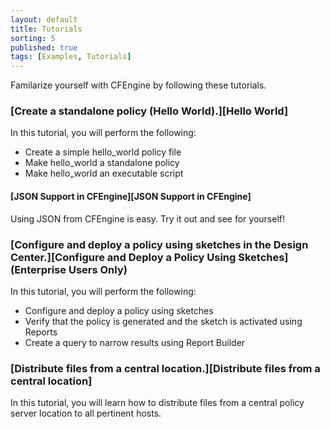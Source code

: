 ```yaml
---
layout: default
title: Tutorials
sorting: 5
published: true
tags: [Examples, Tutorials]
---
```


Familarize yourself with CFEngine by following these tutorials.

### [Create a standalone policy (Hello World).][Hello World]

In this tutorial, you will perform the following:

* Create a simple hello_world policy file
* Make hello_world a standalone policy
* Make hello_world an executable script

#### [JSON Support in CFEngine][JSON Support in CFEngine]

Using JSON from CFEngine is easy. Try it out and see for yourself!

### [Configure and deploy a policy using sketches in the Design Center.][Configure and Deploy a Policy Using Sketches] (Enterprise Users Only)

In this tutorial, you will perform the following:

* Configure and deploy a policy using sketches
* Verify that the policy is generated and the sketch is activated using Reports
* Create a query to narrow results using Report Builder

### [Distribute files from a central location.][Distribute files from a central location]

In this tutorial, you will learn how to distribute files from a central policy server location to all pertinent hosts.